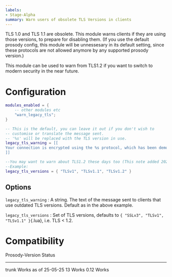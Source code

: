 ```yaml
---
labels:
- Stage-Alpha
summary: Warn users of obsolete TLS Versions in clients
---
```


TLS 1.0 and TLS 1.1 are obsolete. This module warns clients if they are using those versions, to prepare for disabling them. (If you use the default prosody config, this module will be unnessesary in its default setting, since these protocols are not allowed anymore by any supported prosody version.)

This module can be used to warn from TLS1.2 if you want to switch to modern security in the near future.

# Configuration

``` lua
modules_enabled = {
    -- other modules etc
    "warn_legacy_tls";
}

-- This is the default, you can leave it out if you don't wish to
-- customise or translate the message sent.
-- '%s' will be replaced with the TLS version in use.
legacy_tls_warning = [[
Your connection is encrypted using the %s protocol, which has been demonstrated to be insecure and will be disabled soon.  Please upgrade your client.
]]

--You may want to warn about TLS1.2 these days too (This note added 2024), by default prosody will not even allow connections from TLS <1.2
--Example:
legacy_tls_versions = { "TLSv1", "TLSv1.1", "TLSv1.2" }
```

## Options

`legacy_tls_warning`
:   A string. The text of the message sent to clients that use outdated
    TLS versions. Default as in the above example.

`legacy_tls_versions`
:   Set of TLS versions, defaults to
    `{ "SSLv3", "TLSv1", "TLSv1.1" }`{.lua}, i.e. TLS \< 1.2.

# Compatibility

  Prosody-Version   Status
  ----------------- ----------------------
  trunk             Works as of 25-05-25
  13                Works
  0.12              Works
